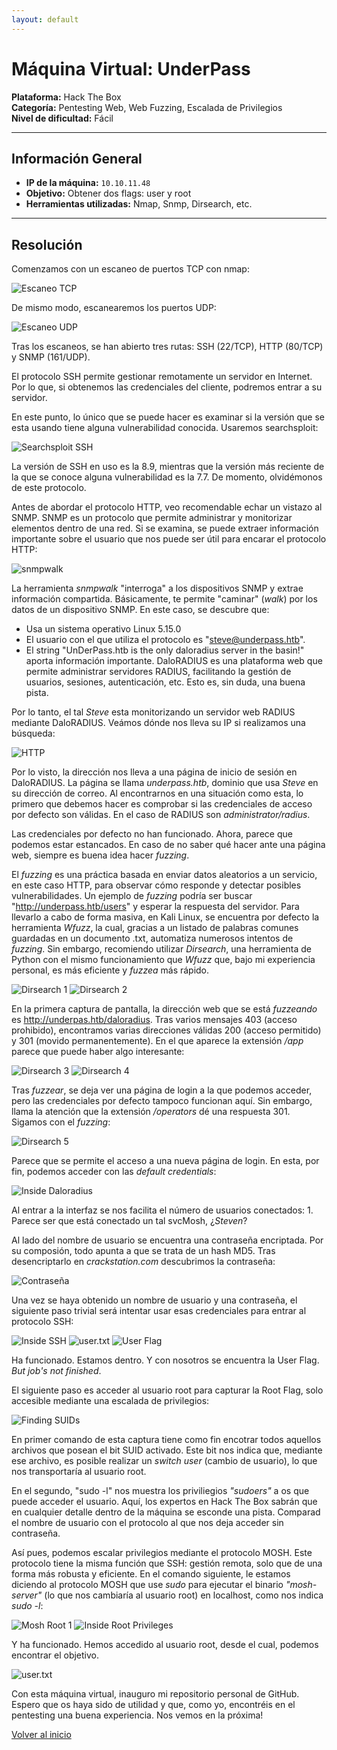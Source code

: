 ```yaml
---
layout: default
---
```

# Máquina Virtual: UnderPass
**Plataforma:** Hack The Box  
**Categoría:** Pentesting Web, Web Fuzzing, Escalada de Privilegios  
**Nivel de dificultad:** Fácil

---

## Información General
- **IP de la máquina:** `10.10.11.48`
- **Objetivo:** Obtener dos flags: user y root
- **Herramientas utilizadas:** Nmap, Snmp, Dirsearch, etc.

---

## Resolución
Comenzamos con un escaneo de puertos TCP con nmap:

![Escaneo TCP](https://alejandromtnezmoreno.github.io/AMM-RoadMap/Pentesting/UnderPass/Images/nmap.jpg)

De mismo modo, escanearemos los puertos UDP:

![Escaneo UDP](https://alejandromtnezmoreno.github.io/AMM-RoadMap/Pentesting/UnderPass/Images/udp_nmap.jpg)

Tras los escaneos, se han abierto tres rutas: SSH (22/TCP), HTTP (80/TCP) y SNMP (161/UDP).

El protocolo SSH permite gestionar remotamente un servidor en Internet. Por lo que, si obtenemos las credenciales del cliente, podremos entrar a su servidor.

En este punto, lo único que se puede hacer es examinar si la versión que se esta usando tiene alguna vulnerabilidad conocida. Usaremos searchsploit:

![Searchsploit SSH](https://alejandromtnezmoreno.github.io/AMM-RoadMap/Pentesting/UnderPass/Images/searchsploit.jpg)

La versión de SSH en uso es la 8.9, mientras que la versión más reciente de la que se conoce alguna vulnerabilidad es la 7.7. De momento, olvidémonos de este protocolo.

Antes de abordar el protocolo HTTP, veo recomendable echar un vistazo al SNMP. SNMP es un protocolo que permite administrar y monitorizar elementos dentro de una red. Si se examina, se puede extraer información importante sobre el usuario que nos puede ser útil para encarar el protocolo HTTP:

![snmpwalk](https://alejandromtnezmoreno.github.io/AMM-RoadMap/Pentesting/UnderPass/Images/smnpwalk.jpg)

La herramienta *snmpwalk* "interroga" a los dispositivos SNMP y extrae información compartida. Básicamente, te permite "caminar" (*walk*) por los datos de un dispositivo SNMP. En este caso, se descubre que:
- Usa un sistema operativo Linux 5.15.0
- El usuario con el que utiliza el protocolo es "steve@underpass.htb".
- El string "UnDerPass.htb is the only daloradius server in the basin!" aporta información importante. DaloRADIUS es una plataforma web que permite administrar servidores RADIUS, facilitando la gestión de usuarios, sesiones, autenticación, etc. Esto es, sin duda, una buena pista.

Por lo tanto, el tal *Steve* esta monitorizando un servidor web RADIUS mediante DaloRADIUS. Veámos dónde nos lleva su IP si realizamos una búsqueda:

![HTTP](https://alejandromtnezmoreno.github.io/AMM-RoadMap/Pentesting/UnderPass/Images/daloradius.jpg)

Por lo visto, la dirección nos lleva a una página de inicio de sesión en DaloRADIUS. La página se llama *underpass.htb*, dominio que usa *Steve* en su dirección de correo. Al encontrarnos en una situación como esta, lo primero que debemos hacer es comprobar si las credenciales de acceso por defecto son válidas. En el caso de RADIUS son *administrator/radius*.

Las credenciales por defecto no han funcionado. Ahora, parece que podemos estar estancados. En caso de no saber qué hacer ante una página web, siempre es buena idea hacer *fuzzing*.

El *fuzzing* es una práctica basada en enviar datos aleatorios a un servicio, en este caso HTTP, para observar cómo responde y detectar posibles vulnerabilidades. Un ejemplo de *fuzzing* podría ser buscar "http://underpass.htb/users" y esperar la respuesta del servidor. Para llevarlo a cabo de forma masiva, en Kali Linux, se encuentra por defecto la herramienta *Wfuzz*, la cual, gracias a un listado de palabras comunes guardadas en un documento .txt, automatiza numerosos intentos de *fuzzing*. Sin embargo, recomiendo utilizar *Dirsearch*, una herramienta de Python con el mismo funcionamiento que *Wfuzz* que, bajo mi experiencia personal, es más eficiente y *fuzzea* más rápido.

![Dirsearch 1](https://alejandromtnezmoreno.github.io/AMM-RoadMap/Pentesting/UnderPass/Images/dirsearch1.jpg)
![Dirsearch 2](https://alejandromtnezmoreno.github.io/AMM-RoadMap/Pentesting/UnderPass/Images/dirsearch2.jpg)

En la primera captura de pantalla, la dirección web que se está *fuzzeando* es http://underpas.htb/daloradius. Tras varios mensajes 403 (acceso prohibido), encontramos varias direcciones válidas 200 (acceso permitido) y 301 (movido permanentemente). En el que aparece la extensión */app* parece que puede haber algo interesante:

![Dirsearch 3](https://alejandromtnezmoreno.github.io/AMM-RoadMap/Pentesting/UnderPass/Images/dirsearch4.jpg)
![Dirsearch 4](https://alejandromtnezmoreno.github.io/AMM-RoadMap/Pentesting/UnderPass/Images/dirsearch3.jpg)

Tras *fuzzear*, se deja ver una página de login a la que podemos acceder, pero las credenciales por defecto tampoco funcionan aquí. Sin embargo, llama la atención que la extensión */operators* dé una respuesta 301. Sigamos con el *fuzzing*:

![Dirsearch 5](https://alejandromtnezmoreno.github.io/AMM-RoadMap/Pentesting/UnderPass/Images/dirsearch5.jpg)

Parece que se permite el acceso a una nueva página de login. En esta, por fin, podemos acceder con las *default credentials*:

![Inside Daloradius](https://alejandromtnezmoreno.github.io/AMM-RoadMap/Pentesting/UnderPass/Images/deloradius.jpg)

Al entrar a la interfaz se nos facilita el número de usuarios conectados: 1. Parece ser que está conectado un tal svcMosh, ¿*Steven*?

Al lado del nombre de usuario se encuentra una contraseña encriptada. Por su composión, todo apunta a que se trata de un hash MD5. Tras desencriptarlo en *crackstation.com* descubrimos la contraseña:

![Contraseña](https://alejandromtnezmoreno.github.io/AMM-RoadMap/Pentesting/UnderPass/Images/contraseña.jpg)

Una vez se haya obtenido un nombre de usuario y una contraseña, el siguiente paso trivial será intentar usar esas credenciales para entrar al protocolo SSH:

![Inside SSH](https://alejandromtnezmoreno.github.io/AMM-RoadMap/Pentesting/UnderPass/Images/ssh1.jpg)
![user.txt](https://alejandromtnezmoreno.github.io/AMM-RoadMap/Pentesting/UnderPass/Images/usertxt1.jpg)
![User Flag](https://alejandromtnezmoreno.github.io/AMM-RoadMap/Pentesting/UnderPass/Images/usertxt.jpg)

Ha funcionado. Estamos dentro. Y con nosotros se encuentra la User Flag. *But job's not finished*.

El siguiente paso es acceder al usuario root para capturar la Root Flag, solo accesible mediante una escalada de privilegios:

![Finding SUIDs](https://alejandromtnezmoreno.github.io/AMM-RoadMap/Pentesting/UnderPass/Images/findsuid.jpg)

En primer comando de esta captura tiene como fin encotrar todos aquellos archivos que posean el bit SUID activado. Este bit nos indica que, mediante ese archivo, es posible realizar un *switch user* (cambio de usuario), lo que nos transportaría al usuario root.

En el segundo, "sudo -l" nos muestra los priviliegios *"sudoers"* a os que puede acceder el usuario. Aquí, los expertos en Hack The Box sabrán que en cualquier detalle dentro de la máquina se esconde una pista. Comparad el nombre de usuario con el protocolo al que nos deja acceder sin contraseña.

Así pues, podemos escalar privilegios mediante el protocolo MOSH. Este protocolo tiene la misma función que SSH: gestión remota, solo que de una forma más robusta y eficiente. En el comando siguiente, le estamos diciendo al protocolo MOSH que use *sudo* para ejecutar el binario *"mosh-server"* (lo que nos cambiaría al usuario root) en localhost, como nos indica *sudo -l*:

![Mosh Root 1](https://alejandromtnezmoreno.github.io/AMM-RoadMap/Pentesting/UnderPass/Images/mosh.jpg)
![Inside Root Privileges](https://alejandromtnezmoreno.github.io/AMM-RoadMap/Pentesting/UnderPass/Images/root.jpg)

Y ha funcionado. Hemos accedido al usuario root, desde el cual, podemos encontrar el objetivo.

![user.txt](https://alejandromtnezmoreno.github.io/AMM-RoadMap/Pentesting/UnderPass/Images/roottxt.jpg)

Con esta máquina virtual, inauguro mi repositorio personal de GitHub. Espero que os haya sido de utilidad y que, como yo, encontréis en el pentesting una buena experiencia. Nos vemos en la próxima!


[Volver al inicio](https://alejandromtnezmoreno.github.io/AMM-RoadMap/)
